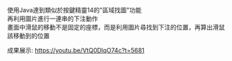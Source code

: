 使用Java達到類似於按鍵精靈14的"區域找圖"功能
<br>
再利用圖片進行一連串的下注動作
<br>
畫面中滑鼠的移動不是固定的座標，而是利用圖片尋找到下注的位置，再算出滑鼠該移動到的位置



成果展示:
https://youtu.be/VtQ0DlqO74c?t=5681
